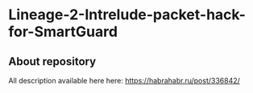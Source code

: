 # Lineage-2-Intrelude-packet-hack-for-SmartGuard
## About repository

All description available here here: https://habrahabr.ru/post/336842/
